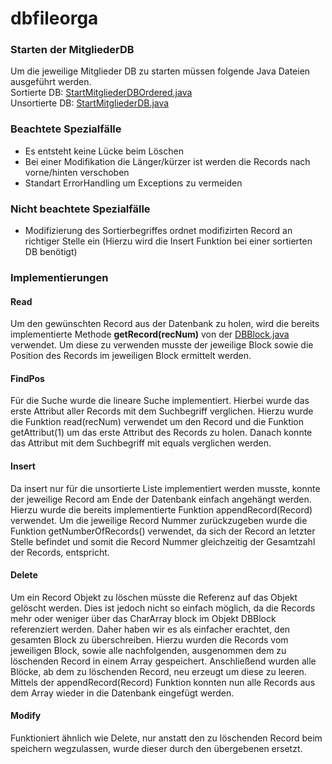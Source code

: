 # dbfileorga

### Starten der MitgliederDB
Um die jeweilige Mitglieder DB zu starten müssen folgende Java Dateien ausgeführt werden.  
Sortierte DB: [StartMitgliederDBOrdered.java](src/dbfileorga/StartMitgliederDBOrdered.java)  
Unsortierte DB: [StartMitgliederDB.java](src/dbfileorga/StartMitgliederDB.java)

### Beachtete Spezialfälle
- Es entsteht keine Lücke beim Löschen
- Bei einer Modifikation die Länger/kürzer ist werden die Records nach vorne/hinten verschoben
- Standart ErrorHandling um Exceptions zu vermeiden

### Nicht beachtete Spezialfälle
- Modifizierung des Sortierbegriffes ordnet modifizirten Record an richtiger Stelle ein (Hierzu wird die Insert Funktion bei einer sortierten DB benötigt)

### Implementierungen
#### Read
Um den gewünschten Record aus der Datenbank zu holen, wird die bereits implementierte Methode **getRecord(recNum)**
von der [DBBlock.java](src/dbfileorga/DBBlock.java) verwendet. Um diese zu verwenden musste der jeweilige Block
sowie die Position des Records im jeweiligen Block ermittelt werden.

#### FindPos
Für die Suche wurde die lineare Suche implementiert. 
Hierbei wurde das erste Attribut aller Records mit dem Suchbegriff verglichen. Hierzu wurde die Funktion read(recNum) verwendet 
um den Record und die Funktion getAttribut(1) um das erste Attribut des Records zu holen.
Danach konnte das Attribut mit dem Suchbegriff mit equals verglichen werden.

#### Insert
Da insert nur für die unsortierte Liste implementiert werden musste,
konnte der jeweilige Record am Ende der Datenbank einfach angehängt werden.
Hierzu wurde die bereits implementierte Funktion appendRecord(Record) verwendet. 
Um die jeweilige Record Nummer zurückzugeben wurde die Funktion getNumberOfRecords() verwendet,
da sich der Record an letzter Stelle befindet und somit die Record Nummer gleichzeitig der Gesamtzahl der Records, entspricht.

#### Delete
Um ein Record Objekt zu löschen müsste die Referenz auf das Objekt gelöscht werden.
Dies ist jedoch nicht so einfach möglich, da die Records mehr oder weniger über das CharArray block im Objekt DBBlock referenziert werden.
Daher haben wir es als einfacher erachtet, den gesamten Block zu überschreiben.
Hierzu wurden die Records vom jeweiligen Block, sowie alle nachfolgenden, ausgenommen dem zu löschenden Record in einem Array gespeichert.
Anschließend wurden alle Blöcke, ab dem zu löschenden Record, neu erzeugt um diese zu leeren. Mittels der appendRecord(Record) Funktion
konnten nun alle Records aus dem Array wieder in die Datenbank eingefügt werden.

#### Modify
Funktioniert ähnlich wie Delete, nur anstatt den zu löschenden Record beim speichern wegzulassen, wurde dieser durch den übergebenen ersetzt.


